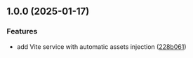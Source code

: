 ## 1.0.0 (2025-01-17)

### Features

- add Vite service with automatic assets injection
  ([228b061](https://github.com/yassinedoghri/codeigniter-vite/commit/228b061677bf5cd8049a27fcf5548fd6bbbd0b91))

